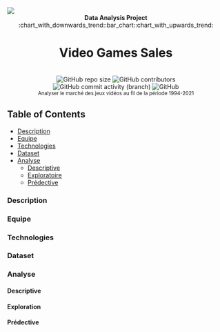 <img src="https://images.unsplash.com/photo-1511512578047-dfb367046420?ixlib=rb-1.2.1&ixid=MnwxMjA3fDB8MHxwaG90by1wYWdlfHx8fGVufDB8fHx8&auto=format&fit=crop&w=2671&q=80">
<div align="center">
  <strong>Data Analysis Project</strong>
</div>
<div align="center" style="size:20px">
  :chart_with_downwards_trend::bar_chart::chart_with_upwards_trend:
</div>
<h1 align="center">Video Games Sales</h1>
<br />
<div align="center">
  <img alt="GitHub repo size" src="https://img.shields.io/github/repo-size/stdynv/suivi_projet_data?style=for-the-badge">
  <img alt="GitHub contributors" src="https://img.shields.io/github/contributors/stdynv/suivi_projet_data?style=for-the-badge">
  <img alt="GitHub commit activity (branch)" src="https://img.shields.io/github/commit-activity/w/stdynv/suivi_projet_data/main?style=for-the-badge">
  <img alt="GitHub" src="https://img.shields.io/github/license/stdynv/suivi_projet_data?style=for-the-badge">
</div>

<div align="center">
  <sub> Analyser le marché des jeux vidéos au fil de la période 1994-2021
</div>

## Table of Contents
- [Description](#description)
- [Equipe](#equipe)
- [Technologies](#technologies)
- [Dataset](#dataset)
- [Analyse](#analyse)
  - [Descriptive](#descriptive)
  - [Exploratoire](#exploration)
  - [Prédective](#prédective)
### Description
### Equipe
### Technologies
### Dataset

### Analyse
  #### Descriptive
  #### Exploration
  #### Prédective
